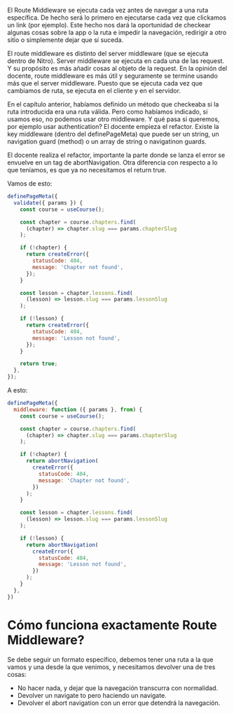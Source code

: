 El Route Middleware se ejecuta cada vez antes de navegar a una ruta específica. De hecho será lo primero en ejecutarse cada vez que clickamos un link (por ejemplo). Este hecho nos dará la oportunidad de checkear algunas cosas sobre la app o la ruta e impedir la navegación, redirigir a otro sitio o simplemente dejar que sí suceda. 

El route middleware es distinto del server middleware (que se ejecuta dentro de Nitro). 
Server middleware se ejecuta en cada una de las request. Y su propósito es más añadir cosas al objeto de la request. En la opinión del docente, route middleware es más útil y seguramente se termine usando más que el server middleware. 
Puesto que se ejecuta cada vez que cambiamos de ruta, se ejecuta en el cliente y en el servidor. 

En el capítulo anterior, habíamos definido un método que checkeaba si la ruta introducida era una ruta válida. Pero como habíamos indicado, si usamos eso, no podemos usar otro middleware. Y qué pasa si queremos, por ejemplo usar authentication? 
El docente empieza el refactor. Existe la key middleware (dentro del definePageMeta) que puede ser un string, un navigation guard (method) o un array de string o navigatinon guards. 

El docente realiza el refactor, importante la parte donde se lanza el error se envuelve en un tag de abortNavigation. Otra diferencia con respecto a lo que teníamos, es que ya no necesitamos el return true. 

Vamos de esto: 
```js
definePageMeta({
  validate({ params }) {
    const course = useCourse();

    const chapter = course.chapters.find(
      (chapter) => chapter.slug === params.chapterSlug
    );

    if (!chapter) {
      return createError({
        statusCode: 404,
        message: 'Chapter not found',
      });
    }

    const lesson = chapter.lessons.find(
      (lesson) => lesson.slug === params.lessonSlug
    );

    if (!lesson) {
      return createError({
        statusCode: 404,
        message: 'Lesson not found',
      });
    }

    return true;
  },
});
```

A esto: 

```js
definePageMeta({
  middleware: function ({ params }, from) {
    const course = useCourse();

    const chapter = course.chapters.find(
      (chapter) => chapter.slug === params.chapterSlug
    );

    if (!chapter) {
      return abortNavigation(
        createError({
          statusCode: 404,
          message: 'Chapter not found',
        })
      );
    }

    const lesson = chapter.lessons.find(
      (lesson) => lesson.slug === params.lessonSlug
    );

    if (!lesson) {
      return abortNavigation(
        createError({
          statusCode: 404,
          message: 'Lesson not found',
        })
      );
    }
  },
})
```

# Cómo funciona exactamente Route Middleware?


Se debe seguir un formato específico, debemos tener una ruta a la que vamos y una desde la que venimos, y necesitamos devolver una de tres cosas:
- No hacer nada, y dejar que la navegación transcurra con normalidad. 
- Devolver un navigate to pero haciendo un navigate. 
- Devolver el abort navigation con un error que detendrá la navegación. 
